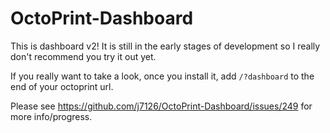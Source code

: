 # OctoPrint-Dashboard

This is dashboard v2! It is still in the early stages of development so I really don't recommend you try it out yet.

If you really want to take a look, once you install it, add `/?dashboard` to the end of your octoprint url. 

Please see https://github.com/j7126/OctoPrint-Dashboard/issues/249 for more info/progress. 

